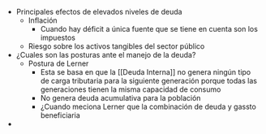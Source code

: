 - Principales efectos de elevados niveles de deuda
	- Inflación
		- Cuando hay déficit a única fuente que se tiene en cuenta son los impuestos
	- Riesgo sobre los activos tangibles del sector público
- ¿Cuales son las posturas ante el manejo de la deuda?
	- Postura de Lerner
		- Esta  se basa en que la [[Deuda Interna]] no genera ningún tipo de carga  tributaria  para la siguiente generación porque todas las generaciones tienen la misma capacidad de consumo
		- No genera deuda acumulativa para la población
		- ¿Cuando meciona Lerner que la combinación de deuda y gassto beneficiaria
-
